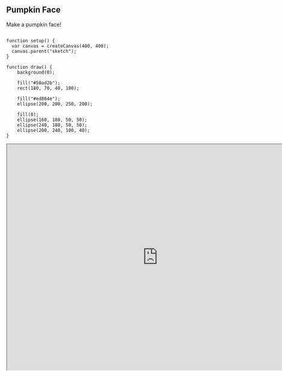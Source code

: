 ## Pumpkin Face

<script src="p5/p5.js"></script>
<script src="face.js"></script>

Make a pumpkin face!

```

function setup() {
  var canvas = createCanvas(400, 400);
  canvas.parent("sketch");
}

function draw() {
    background(0);

    fill("#50ad2b");
    rect(180, 70, 40, 100);

    fill("#ed864e");
    ellipse(200, 200, 250, 200);

    fill(0);
    ellipse(160, 180, 50, 50);
    ellipse(240, 180, 50, 50);
    ellipse(200, 240, 100, 40);
}

```

<div id="sketch">
</div>

<iframe id="p5.js web editor embed"
    title="p5.js web editor embed"
    width="800"
    height="600"
    src="https://editor.p5js.org/">
</iframe>


